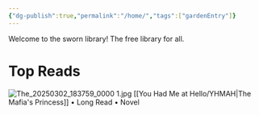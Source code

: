```yaml
---
{"dg-publish":true,"permalink":"/home/","tags":["gardenEntry"]}
---
```


Welcome to the sworn library!
The free library for all.

# Top Reads
![The_20250302_183759_0000 1.jpg](/img/user/The_20250302_183759_0000%201.jpg)
[[You Had Me at Hello/YHMAH\|The Mafia's Princess]] • Long Read • Novel